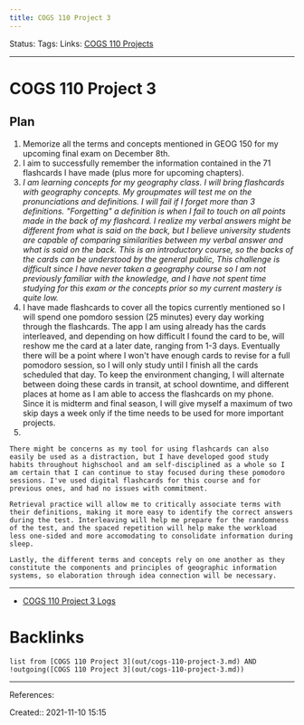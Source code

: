 ```yaml
---
title: COGS 110 Project 3
---
```

Status: 
Tags: 
Links: [COGS 110 Projects](out/cogs-110-projects.md)
___
# COGS 110 Project 3
## Plan
1. Memorize all the terms and concepts mentioned in GEOG 150 for my upcoming final exam on December 8th.
2. I aim to successfully remember the information contained in the 71 flashcards I have made (plus more for upcoming chapters).
3. _I am learning concepts for my geography class. I will bring flashcards with geography concepts. My groupmates will test me on the pronunciations and definitions. I will fail if I forget more than 3 definitions. "Forgetting" a definition is when I fail to touch on all points made in the back of my flashcard. I realize my verbal answers might be different from what is said on the back, but I believe university students are capable of comparing similarities between my verbal answer and what is said on the back. This is an introductory course, so the backs of the cards can be understood by the general public, This challenge is difficult since I have never taken a geography course so I am not previously familiar with the knowledge, and I have not spent time studying for this exam or the concepts prior so my current mastery is quite low._
4. I have made flashcards to cover all the topics currently mentioned so I will spend one pomdoro session (25 minutes) every day working through the flashcards. The app I am using already has the cards interleaved, and depending on how difficult I found the card to be, will reshow me the card at a later date, ranging from 1-3 days. Eventually there will be a point where I won't have enough cards to revise for a full pomodoro session, so I will only study until I finish all the cards scheduled that day. To keep the environment changing, I will alternate between doing these cards in transit, at school downtime, and different places at home as I am able to access the flashcards on my phone. Since it is midterm and final season, I will give myself a maximum of two skip days a week only if the time needs to be used for more important projects.
5. 

	There might be concerns as my tool for using flashcards can also easily be used as a distraction, but I have developed good study habits throughout highschool and am self-disciplined as a whole so I am certain that I can continue to stay focused during these pomodoro sessions. I've used digital flashcards for this course and for previous ones, and had no issues with commitment.

	Retrieval practice will allow me to critically associate terms with their definitions, making it more easy to identify the correct answers during the test. Interleaving will help me prepare for the randomness of the test, and the spaced repetition will help make the workload less one-sided and more accomodating to consolidate information during sleep. 
	
	Lastly, the different terms and concepts rely on one another as they constitute the components and principles of geographic information systems, so elaboration through idea connection will be necessary.
___
- [COGS 110 Project 3 Logs](out/cogs-110-project-3-logs.md)
# Backlinks
```dataview
list from [COGS 110 Project 3](out/cogs-110-project-3.md) AND !outgoing([COGS 110 Project 3](out/cogs-110-project-3.md))
```
___
References:

Created:: 2021-11-10 15:15

